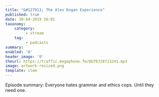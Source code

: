 ```yaml
---
title: "&#127911; The Alex Kogan Experience"
published: true
date: 30-04-2019 16:01
taxonomy:
    category:
         - stream
    tag:
         - podcasts
summary:
enabled: '0'
header_image: '0'
theurl: https://traffic.megaphone.fm/DGT6728713241.mp3
image: artwork-resized.png
template: item
---
```

 
Episode summary: Everyone hates grammar and ethics cops. Until they need one.

